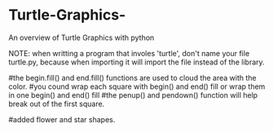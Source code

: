# Turtle-Graphics-
An overview of Turtle Graphics with python

NOTE:
when writting a program that involes 'turtle', don't name your file turtle.py, because when importing it will import the file instead of the library.

#the begin.fill() and end.fill() functions are used to cloud the area with the color.
#you cound wrap each square  with begin() and end() fill or wrap them in one begin() and end() fill
#the penup() and pendown() function will  help break out of the first square.

#added flower and star shapes.


